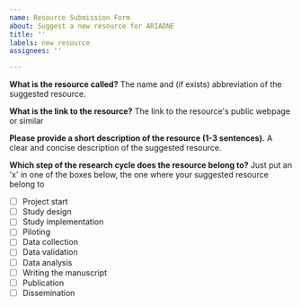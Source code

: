 ```yaml
---
name: Resource Submission Form
about: Suggest a new resource for ARIADNE
title: ''
labels: new resource
assignees: ''

---
```


**What is the resource called?**
The name and (if exists) abbreviation of the suggested resource.

**What is the link to the resource?**
The link to the resource's public webpage or similar

**Please provide a short description of the resource (1-3 sentences).**
A clear and concise description of the suggested resource.

**Which step of the research cycle does the resource belong to?**
Just put an 'x' in one of the boxes below, the one where your suggested resource belong to

- [ ] Project start
- [ ] Study design
- [ ] Study implementation
- [ ] Piloting
- [ ] Data collection
- [ ] Data validation
- [ ] Data analysis
- [ ] Writing the manuscript
- [ ] Publication
- [ ] Dissemination
